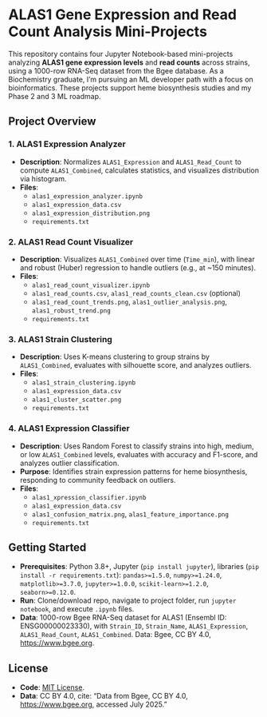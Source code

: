 # ALAS1 Gene Expression and Read Count Analysis Mini-Projects

This repository contains four Jupyter Notebook-based mini-projects analyzing **ALAS1 gene expression levels** and **read counts** across strains, using a 1000-row RNA-Seq dataset from the Bgee database. As a Biochemistry graduate, I’m pursuing an ML developer path with a focus on bioinformatics. These projects support heme biosynthesis studies and my Phase 2 and 3 ML roadmap.

## Project Overview

### 1. ALAS1 Expression Analyzer
- **Description**: Normalizes `ALAS1_Expression` and `ALAS1_Read_Count` to compute `ALAS1_Combined`, calculates statistics, and visualizes distribution via histogram.
- **Files**:
  - `alas1_expression_analyzer.ipynb`
  - `alas1_expression_data.csv`
  - `alas1_expression_distribution.png`
  - `requirements.txt`

### 2. ALAS1 Read Count Visualizer
- **Description**: Visualizes `ALAS1_Combined` over time (`Time_min`), with linear and robust (Huber) regression to handle outliers (e.g., at ~150 minutes).
- **Files**:
  - `alas1_read_count_visualizer.ipynb`
  - `alas1_read_counts.csv`, `alas1_read_counts_clean.csv` (optional)
  - `alas1_read_count_trends.png`, `alas1_outlier_analysis.png`, `alas1_robust_trend.png`
  - `requirements.txt`

### 3. ALAS1 Strain Clustering
- **Description**: Uses K-means clustering to group strains by `ALAS1_Combined`, evaluates with silhouette score, and analyzes outliers.
- **Files**:
  - `alas1_strain_clustering.ipynb`
  - `alas1_expression_data.csv`
  - `alas1_cluster_scatter.png`
  - `requirements.txt`

### 4. ALAS1 Expression Classifier
- **Description**: Uses Random Forest to classify strains into high, medium, or low `ALAS1_Combined` levels, evaluates with accuracy and F1-score, and analyzes outlier classification.
- **Purpose**: Identifies strain expression patterns for heme biosynthesis, responding to community feedback on outliers.
- **Files**:
  - `alas1_xpression_classifier.ipynb`
  - `alas1_expression_data.csv`
  - `alas1_confusion_matrix.png`, `alas1_feature_importance.png`
  - `requirements.txt`

## Getting Started
- **Prerequisites**: Python 3.8+, Jupyter (`pip install jupyter`), libraries (`pip install -r requirements.txt`): `pandas>=1.5.0`, `numpy>=1.24.0`, `matplotlib>=3.7.0`, `jupyter>=1.0.0`, `scikit-learn>=1.2.0`, `seaborn>=0.12.0`.
- **Run**: Clone/download repo, navigate to project folder, run `jupyter notebook`, and execute `.ipynb` files.
- **Data**: 1000-row Bgee RNA-Seq dataset for ALAS1 (Ensembl ID: ENSG00000023330), with `Strain_ID`, `Strain_Name`, `ALAS1_Expression`, `ALAS1_Read_Count`, `ALAS1_Combined`. Data: Bgee, CC BY 4.0, https://www.bgee.org.

## License
- **Code**: [MIT License](LICENSE).
- **Data**: CC BY 4.0, cite: “Data from Bgee, CC BY 4.0, https://www.bgee.org, accessed July 2025.”

